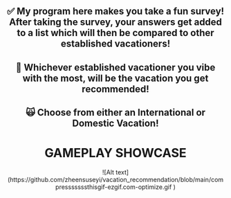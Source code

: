 <div align="center">
  
## ✅ My program here makes you take a fun survey! After taking the survey, your answers get added to a list which will then be compared to other established vacationers!  
## 🤠 Whichever established vacationer you vibe with the most, will be the vacation you get recommended!
## 🙀 Choose from either an International or Domestic Vacation!
<h1> GAMEPLAY SHOWCASE </h1>
![Alt text](https://github.com/zheensuseyi/vacation_recommendation/blob/main/compresssssssthisgif-ezgif.com-optimize.gif
)
  </div>
